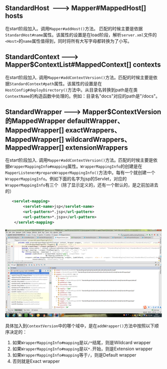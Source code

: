 ## StandardHost  ---> Mapper#MappedHost[] hosts
在start阶段加入。调用`Mapper#addHost()`方法。 匹配的时候主要是依据`StandardHost#name`属性。该属性的设置是在load阶段，解析`server.xml`文件的`<Host>`的`name`属性值得到，同时将所有大写字母都转换为了小写。

## StandardContext ---> Mapper$ContextList#MappedContext[] contexts
在start阶段加入. 调用`Mapper#addContextVersion()`方法。匹配的时候主要是依据`StandardContext#path`属性。该属性的设置是在`HostConfig#deployDirectory()`方法中。从目录名转换到path是在类`ContextName`的构造函数中处理的。例如：目录名"docs"对应的path是"/docs"。

## StandardWrapper ---> Mapper$ContextVersion的MappedWrapper defaultWrapper、MappedWrapper[] exactWrappers、MappedWrapper[] wildcardWrappers、MappedWrapper[] extensionWrappers
在start阶段加入. 调用`Mapper#addContextVersion()`方法。匹配的时候主要是依据`WrapperMappingInfo#mapping`属性。`WrapperMappingInfo`的创建是在`MapperListener#prepareWrapperMappingInfo()`方法中。每有一个<url-pattern>就创建一个`WrapperMappingInfo`。例如下面的名字为jsp的Servlet，对应的`WrapperMappingInfo`有三个（除了显示定义的，还有一个默认的，是之前加进去的）
```xml
   <servlet-mapping>
        <servlet-name>jsp</servlet-name>
        <url-pattern>*.jsp</url-pattern>
        <url-pattern>*.jspx</url-pattern>
    </servlet-mapping>
```

![](./images/WrapperMappingInfo.png)

具体加入到`ContextVersion`中的哪个域中，是在`addWrapper()`方法中按照以下顺序决定的：
1. 如果`WrapperMappingInfo#mapping`是以`/*`结尾，则是Wildcard wrapper
2. 如果`WrapperMappingInfo#mapping`是以`*.`开始，则是Extension wrapper
3. 如果`WrapperMappingInfo#mapping`等于`/`，则是Default wrapper
4. 否则就是Exact wrapper
